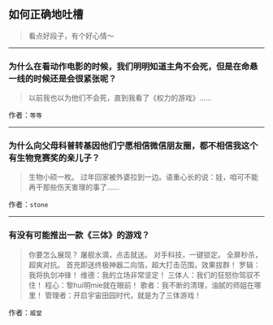 ## 如何正确地吐槽

> 看点好段子，有个好心情～


 
---

### 为什么在看动作电影的时候，我们明明知道主角不会死，但是在命悬一线的时候还是会很紧张呢？

> 以前我也以为他们不会死，直到我看了《权力的游戏》……


作者：`等等`

---

### 为什么向父母科普转基因他们宁愿相信微信朋友圈，都不相信我这个有生物竞赛奖的亲儿子？

> 生物小硕一枚。
> 过年回家被外婆拉到一边。语重心长的说：娃，咱可不能再干那些伤天害理的事了……


作者：`stone`

---

### 有没有可能推出一款《三体》的游戏？

> 你要怎么展现？
> 屠舰水滴，点击就送。
> 对手科技，一键锁定。
> 全屏秒杀，超爽对抗。
> 首充即送终极神器二向箔，超大打击范围，效果拔群！
> 罗辑：我将执剑冲锋！
> 维德：我的立场非常坚定！
> 三体人：我们的狂怒你驾驭不住！
> 程心：黎hui明mie就在眼前！
> 歌者：我不断的清理，油腻的师姐在哪里！
> 管理者：开启宇宙田园时代，就是为了三体游戏！


作者：`威堂`
